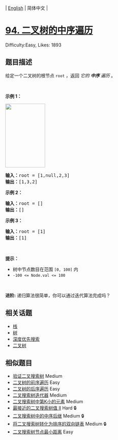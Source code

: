 
| [English](README_EN.md) | 简体中文 |

# [94. 二叉树的中序遍历](https://leetcode.cn/problems/binary-tree-inorder-traversal/)
Difficulty:Easy, Likes: 1893

## 题目描述

<p>给定一个二叉树的根节点 <code>root</code> ，返回 <em>它的 <strong>中序</strong>&nbsp;遍历</em> 。</p>

<p>&nbsp;</p>

<p><strong>示例 1：</strong></p>
<img alt="" src="https://assets.leetcode.com/uploads/2020/09/15/inorder_1.jpg" style="height: 200px; width: 125px;" />
<pre>
<strong>输入：</strong>root = [1,null,2,3]
<strong>输出：</strong>[1,3,2]
</pre>

<p><strong>示例 2：</strong></p>

<pre>
<strong>输入：</strong>root = []
<strong>输出：</strong>[]
</pre>

<p><strong>示例 3：</strong></p>

<pre>
<strong>输入：</strong>root = [1]
<strong>输出：</strong>[1]
</pre>

<p>&nbsp;</p>

<p><strong>提示：</strong></p>

<ul>
	<li>树中节点数目在范围 <code>[0, 100]</code> 内</li>
	<li><code>-100 &lt;= Node.val &lt;= 100</code></li>
</ul>

<p>&nbsp;</p>

<p><strong>进阶:</strong>&nbsp;递归算法很简单，你可以通过迭代算法完成吗？</p>


## 相关话题

- [栈](https://leetcode-cn.com/tag/stack/)
- [树](https://leetcode-cn.com/tag/tree/)
- [深度优先搜索](https://leetcode-cn.com/tag/depth-first-search/)
- [二叉树](https://leetcode-cn.com/tag/binary-tree/)

## 相似题目

- [验证二叉搜索树](../validate-binary-search-tree/README.md) Medium 
- [二叉树的前序遍历](../binary-tree-preorder-traversal/README.md) Easy 
- [二叉树的后序遍历](../binary-tree-postorder-traversal/README.md) Easy 
- [二叉搜索树迭代器](../binary-search-tree-iterator/README.md) Medium 
- [二叉搜索树中第K小的元素](../kth-smallest-element-in-a-bst/README.md) Medium 
- [最接近的二叉搜索树值 II](../closest-binary-search-tree-value-ii/README.md) Hard 🔒
- [二叉搜索树中的中序后继](../inorder-successor-in-bst/README.md) Medium 🔒
- [将二叉搜索树转化为排序的双向链表](../convert-binary-search-tree-to-sorted-doubly-linked-list/README.md) Medium 🔒
- [二叉搜索树节点最小距离](../minimum-distance-between-bst-nodes/README.md) Easy 
